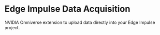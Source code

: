 # Edge Impulse Data Acquisition

NVIDIA Omniverse extension to upload data directly into your Edge Impulse project.
